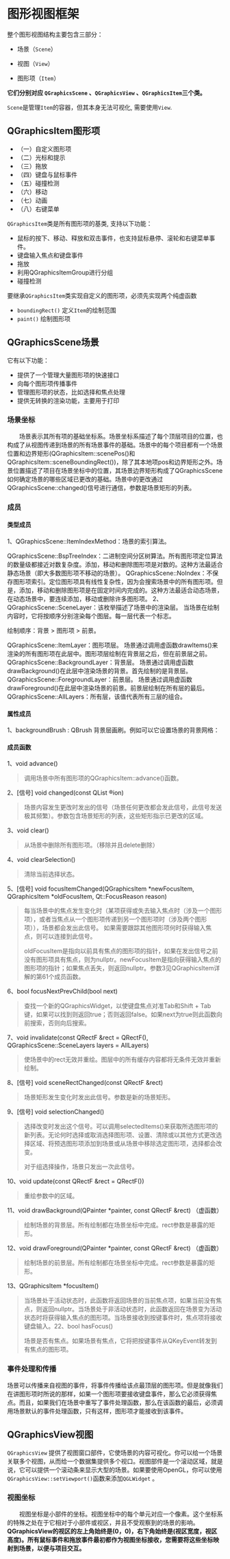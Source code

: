 # 图形视图框架

整个图形视图结构主要包含三部分：

- 场景（`Scene`）

- 视图（`View`）

- 图形项（`Item`）

**它们分别对应 `QGraphicsScene` 、`QGraphicsView` 、`QGraphicsItem`三个类。**

`Scene`是管理`Item`的容器，但其本身无法可视化, 需要使用`View`.

## QGraphicsItem图形项

- （一）自定义图形项
- （二）光标和提示
- （三）拖放
- （四）键盘与鼠标事件
- （五）碰撞检测
- （六）移动
- （七）动画
- （八）右键菜单

`QGraphicsItem`类是所有图形项的基类, 支持以下功能：

- 鼠标的按下、移动、释放和双击事件，也支持鼠标悬停、滚轮和右键菜单事件。
- 键盘输入焦点和键盘事件
- 拖放
- 利用QGraphicsItemGroup进行分组
- 碰撞检测

要继承`QGraphicsItem`类实现自定义的图形项，必须先实现两个纯虚函数

- `boundingRect()` 定义`Item`的绘制范围
- `paint()` 绘制图形项

## QGraphicsScene场景

它有以下功能：

- 提供了一个管理大量图形项的快速接口
- 向每个图形项传播事件
- 管理图形项的状态，比如选择和焦点处理
- 提供无转换的渲染功能，主要用于打印

### 场景坐标

  场景表示其所有项的基础坐标系。场景坐标系描述了每个顶层项目的位置，也构成了从视图传递到场景的所有场景事件的基础。场景中的每个项目都有一个场景位置和边界矩形(QGraphicsItem::scenePos()和  QGraphicsItem::sceneBoundingRect())，除了其本地项pos和边界矩形之外。场景位置描述了项目在场景坐标中的位置，其场景边界矩形构成了QGraphicsScene如何确定场景的哪些区域已更改的基础。场景中的更改通过QGraphicsScene::changed()信号进行通信，参数是场景矩形的列表。

### 成员

#### 类型成员

1、QGraphicsScene::ItemIndexMethod：场景的索引算法。

QGraphicsScene::BspTreeIndex：二进制空间分区树算法。所有图形项定位算法的数量级都接近对数复杂度。添加，移动和删除图形项是对数的。这种方法最适合静态场景（即大多数图形项不移动的场景）。
QGraphicsScene::NoIndex：不保存图形项索引。定位图形项具有线性复杂性，因为会搜索场景中的所有图形项。但是，添加，移动和删除图形项是在固定时间内完成的。这种方法最适合动态场景，在动态场景中，要连续添加，移动或删除许多图形项。
2、QGraphicsScene::SceneLayer：该枚举描述了场景中的渲染层。 当场景在绘制内容时，它将按顺序分别渲染每个图层。每一层代表一个标志。

绘制顺序：背景 > 图形项 > 前景。

QGraphicsScene::ItemLayer：图形项层。 场景通过调用虚函数drawItems()来渲染的所有图形项在此层中。图形项层绘制在背景层之后，但在前景层之前。
QGraphicsScene::BackgroundLayer：背景层。 场景通过调用虚函数drawBackground()在此层中渲染场景的背景。首先绘制的是背景层。
QGraphicsScene::ForegroundLayer：前景层。 场景通过调用虚函数drawForeground()在此层中渲染场景的前景。前景层绘制在所有层的最后。
QGraphicsScene::AllLayers：所有层，该值代表所有三层的组合。

#### 属性成员

1、backgroundBrush : QBrush 背景层画刷。例如可以它设置场景的背景网格：

#### 成员函数

1、void advance()

> 调用场景中所有图形项的QGraphicsItem::advance()函数。

2、[信号] void changed(const QList<QRectF> ®ion)

> 场景内容发生更改时发出的信号（场景任何更改都会发此信号，此信号发送极其频繁）。参数包含场景矩形的列表，这些矩形指示已更改的区域。

3、void clear()

>  从场景中删除所有图形项。（移除并且delete删除）

4、void clearSelection()

>  清除当前选择状态。

5、[信号] void focusItemChanged(QGraphicsItem *newFocusItem, QGraphicsItem *oldFocusItem, Qt::FocusReason reason)

>  每当场景中的焦点发生变化时（某项获得或失去输入焦点时（涉及一个图形项），或者当焦点从一个图形项传递到另一个图形项时（涉及两个图形项）），场景都会发出此信号。 如果需要跟踪其他图形项何时获得输入焦点，则可以连接到此信号。
>
> oldFocusItem是指向以前具有焦点的图形项的指针，如果在发出信号之前没有图形项具有焦点，则为nullptr。newFocusItem是指向获得输入焦点的图形项的指针；如果焦点丢失，则返回nullptr。参数3见QGraphicsItem详解的第61个成员函数。

6、bool focusNextPrevChild(bool next)

>  查找一个新的QGraphicsWidget，以使键盘焦点对准Tab和Shift + Tab键，如果可以找到则返回true；否则返回false。如果next为true则此函数向前搜索，否则向后搜索。

 7、void invalidate(const QRectF &rect = QRectF(), QGraphicsScene::SceneLayers layers = AllLayers)

>  使场景中的rect无效并重绘。图层中的所有缓存内容都将无条件无效并重新绘制。 

 8、[信号] void sceneRectChanged(const QRectF &rect)

>  场景矩形发生变化时发出此信号。参数是新的场景矩形。

9、[信号] void selectionChanged() 

>  选择改变时发出这个信号。可以调用selectedItems()来获取所选图形项的新列表。无论何时选择或取消选择图形项、设置、清除或以其他方式更改选择区域、将预选图形项添加到场景或从场景中移除选定图形项，选择都会改变。
>
> 对于组选择操作，场景只发出一次此信号。

10、void update(const QRectF &rect = QRectF())

>  重绘参数中的区域。

11、void drawBackground(QPainter *painter, const QRectF &rect) （虚函数）

>  绘制场景的背景层。所有绘制都在场景坐标中完成。rect参数是暴露的矩形。

12、void drawForeground(QPainter *painter, const QRectF &rect) （虚函数）

>  绘制场景的前景层。所有绘制都在场景坐标中完成。rect参数是暴露的矩形。

13、QGraphicsItem *focusItem()

>  当场景处于活动状态时，此函数将返回场景的当前焦点项，如果当前没有焦点，则返回nullptr。当场景处于非活动状态时，此函数返回在场景变为活动状态时将获得输入焦点的图形项。当场景接收到按键事件时，焦点项将接收键盘输入。22、bool hasFocus()
>
> 场景是否有焦点。如果场景有焦点，它将把按键事件从QKeyEvent转发到有焦点的图形项。

### 事件处理和传播

场景可以传播来自视图的事件，将事件传播给该点最顶层的图形项。但是就像我们在讲图形项时所说的那样，如果一个图形项要接收键盘事件，那么它必须获得焦点。而且，如果我们在场景中重写了事件处理函数，那么在该函数的最后，必须调用场景默认的事件处理函数，只有这样，图形项才能接收到该事件。

## QGraphicsView视图

`QGraphicsView` 提供了视图窗口部件，它使场景的内容可视化。你可以给一个场景关联多个视图，从而给一个数据集提供多个视口。视图部件是一个滚动区域，就是说，它可以提供一个滚动条来显示大型的场景。如果要使用OpenGL，你可以使用`QGraphicsView::setViewport()`函数来添加`QGLWidget` 。

### 视图坐标

  视图坐标是小部件的坐标。视图坐标中的每个单元对应一个像素。这个坐标系的特殊之处在于它相对于小部件或视区，并且不受观察到的场景的影响。**QGraphicsView的视区的左上角始终是(0，0)，右下角始终是(视区宽度，视区高度)。所有鼠标事件和拖放事件最初都作为视图坐标接收，您需要将这些坐标映射到场景，以便与项目交互。**